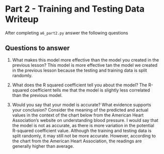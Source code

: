 # Part 2 - Training and Testing Data Writeup

After completing `a6_part2.py` answer the following questions

## Questions to answer

1. What makes this model more effective than the model you created in the previous lesson?
This model is more effective tan the model we created in the previous lesson because the testing and training data is split randomly.

2. What does the R squared coefficient tell you about the model?
The R-squared coefficient tells me that the model is slightly less correlated than the previous model.

3. Would you say that your model is accurate? What evidence supports your conclusion? Consider the meaning of the predicted and actual values in the context of the chart below from the American Heart Association’s website on understanding blood pressure.
I would say that the model is not as accurate, as there is more variation in the potential R-squared coefficient value. Although the training and testing data is split randomly, it may still not be more accurate. However, according to the chart from the American Heart Association, the readings are generally higher than average.